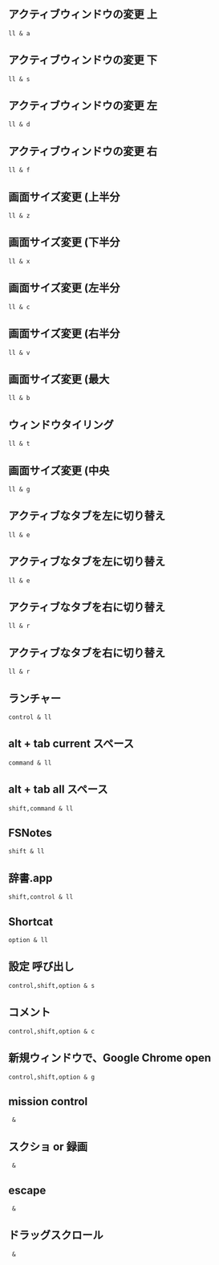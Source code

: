 ## アクティブウィンドウの変更 上
```
ll & a
```
## アクティブウィンドウの変更 下
```
ll & s
```
## アクティブウィンドウの変更 左
```
ll & d
```
## アクティブウィンドウの変更 右
```
ll & f
```
## 画面サイズ変更 (上半分
```
ll & z
```
## 画面サイズ変更 (下半分
```
ll & x
```
## 画面サイズ変更 (左半分
```
ll & c
```
## 画面サイズ変更 (右半分
```
ll & v
```
## 画面サイズ変更 (最大
```
ll & b
```
## ウィンドウタイリング
```
ll & t
```
## 画面サイズ変更 (中央
```
ll & g
```
## アクティブなタブを左に切り替え
```
ll & e
```
## アクティブなタブを左に切り替え
```
ll & e
```
## アクティブなタブを右に切り替え
```
ll & r
```
## アクティブなタブを右に切り替え
```
ll & r
```
## ランチャー
```
control & ll
```
## alt + tab current スペース
```
command & ll
```
## alt + tab all スペース
```
shift,command & ll
```
## FSNotes
```
shift & ll
```
## 辞書.app
```
shift,control & ll
```
## Shortcat
```
option & ll
```
## 設定 呼び出し
```
control,shift,option & s
```
## コメント
```
control,shift,option & c
```
## 新規ウィンドウで、Google Chrome open
```
control,shift,option & g
```
## mission control
```
 & 
```
## スクショ or 録画
```
 & 
```
## escape
```
 & 
```
## ドラッグスクロール
```
 & 
```
